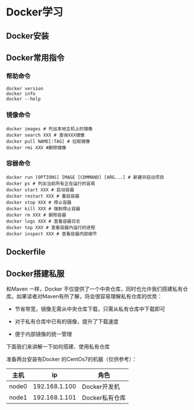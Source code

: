 # Docker学习



## Docker安装



## Docker常用指令

### 帮助命令

```shell
docker version
docker info 
docker --help
```

### 镜像命令

```shell
docker images # 列出本地主机上的镜像
docker search XXX # 查询XXX镜像
docker pull NAME[:TAG] # 拉取镜像
docker rmi XXX #删除镜像
```

### 容器命令

```shell
docker run [OPTIONS] IMAGE [COMMAND] [ARG...] # 新建并启动项目
docker ps # 列出当前所有正在运行的容易
docker start XXX # 启动容器
docker restart XXX # 重启容器
docker stop XXX # 停止容器
docker kill XXX # 强制停止容器
docker rm XXX # 删除容器
docker logs XXX # 查看容器日志
docker top XXX # 查看容器内运行的进程
docker inspect XXX # 查看容器内部细节
```



## Dockerfile 









## Docker搭建私服

和Maven 一样，Docker 不仅提供了一个中央仓库，同时也允许我们搭建私有仓库。如果读者对Maven有所了解，将会很容易理解私有仓库的优势：

- 节省带宽，镜像无需从中央仓库下载，只需从私有仓库中下载即可

- 对于私有仓库中已有的镜像，提升了下载速度
- 便于内部镜像的统一管理

下面我们来讲解一下如何搭建、使用私有仓库

准备两台安装有Docker 的CentOs7的机器（仅供参考）：

| 主机  | ip            | 角色           |
| ----- | ------------- | -------------- |
| node0 | 192.168.1.100 | Docker开发机   |
| node1 | 192.168.1.101 | Docker私有仓库 |

